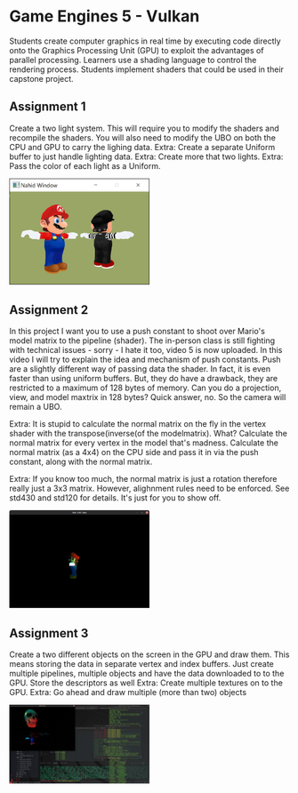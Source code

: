 <h1>Game Engines 5 - Vulkan</h1>
Students create computer graphics in real time by executing code directly onto the Graphics Processing Unit (GPU) to exploit the advantages of parallel processing. Learners use a shading language to control the rendering process. Students implement shaders that could be used in their capstone project.


<h2>Assignment 1</h2>
Create a two light system. This will require you to modify the shaders and recompile the shaders. You will also need to modify the UBO on both the CPU and GPU to carry the lighing data.
Extra: Create a separate Uniform buffer to just handle lighting data.
Extra: Create more that two lights.
Extra: Pass the color of each light as a Uniform.


<img src="images/Capture.PNG" width="50%"></img> 

<h2>Assignment 2</h2>
In this project I want you to use a push constant to shoot over Mario's model matrix to the pipeline (shader). The in-person class is still fighting with technical issues - sorry - I hate it too, video 5 is now uploaded. In this video I will try to explain the idea and mechanism of push constants.
Push are a slightly different way of passing data the shader. In fact, it is even faster than using uniform buffers. But, they do have a drawback, they are restricted to a maximum of 128 bytes of memory. Can you do a projection, view, and model maxtrix in 128 bytes? Quick answer, no. So the camera will remain a UBO.

Extra: It is stupid to calculate the normal matrix on the fly in the vertex shader with the transpose(inverse(of the modelmatrix). What? Calculate the normal matrix for every vertex in the model that's madness. Calculate the normal matrix (as a 4x4) on the CPU side and pass it in via the push constant, along with the normal matrix.

Extra: If you know too much, the normal matrix is just a rotation therefore really just a 3x3 matrix. However, alighnment rules need to be enforced. See std430 and std120 for details. It's just for you to show off.


<img src="images/Screenshot from 2022-11-04 17-11-45.png" width="50%"></img> 

<h2>Assignment 3</h2>
Create a two different objects on the screen in the GPU and draw them. This means storing the data in separate vertex and index buffers.
Just create multiple pipelines, multiple objects and have the data downloaded to to the GPU. Store the descriptors as well
Extra: Create multiple textures on to the GPU.
Extra: Go ahead and draw multiple (more than two) objects



<img src="images/Screenshot from 2022-11-04 17-13-10.png" width="50%"></img> 
